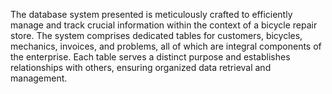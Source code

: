 The database system presented is meticulously crafted to efficiently manage and track crucial information within the context of a bicycle repair store. The system comprises dedicated tables for customers, bicycles, mechanics, invoices, and problems, all of which are integral components of the enterprise. Each table serves a distinct purpose and establishes relationships with others, ensuring organized data retrieval and management.
